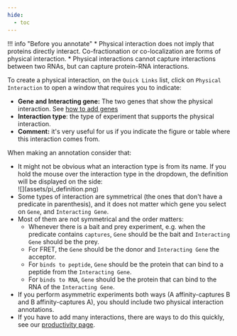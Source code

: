 ```yaml
---
hide:
  - toc
---
```


!!! info "Before you annotate"
    * Physical interaction does not imply that proteins directly interact. Co-fractionation or co-localization are forms of physical interaction.
    * Physical interactions cannot capture interactions between two RNAs, but can capture protein-RNA interactions.

To create a physical interaction, on the `Quick Links` list, click on `Physical Interaction` to open a window that requires you to indicate:

* **Gene and Interacting gene:** The two genes that show the physical interaction. See [how to add genes](./genotype_management.md#adding-genes-info)
* **Interaction type**: the type of experiment that supports the physical interaction.
* **Comment:** it's very useful for us if you indicate the figure or table where this interaction comes from.

When making an annotation consider that:

* It might not be obvious what an interaction type is from its name. If you hold the mouse over the interaction type in the dropdown, the definition will be displayed on the side:
    <div markdown style="max-width: 600px">
      ![](assets/pi_definition.png)
    </div>
* Some types of interaction are symmetrical (the ones that don't have a predicate in parenthesis), and it does not matter which gene you select on `Gene`, and `Interacting Gene`.
* Most of them are not symmetrical and the order matters:
    * Whenever there is a bait and prey experiment, e.g. when the predicate contains `captures`, `Gene` should be the bait and `Interacting Gene` should be the prey.
    * For FRET, the `Gene` should be the donor and `Interacting Gene` the acceptor.
    * For `binds to peptide`, `Gene` should be the protein that can bind to a peptide from the `Interacting Gene`.
    * For `binds to RNA`, `Gene` should be the protein that can bind to the RNA of the `Interacting Gene`.
* If you perform asymmetric experiments both ways (A affinity-captures B and B affinity-captures A), you should include two physical interaction annotations.
* If you have to add many interactions, there are ways to do this quickly, see our [productivity page](./productivity.md#transferring-physical-interactions).

